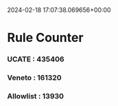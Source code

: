 2024-02-18 17:07:38.069656+00:00
# Rule Counter 
 ### UCATE : 435406

 ### Veneto : 161320

 ### Allowlist : 13930